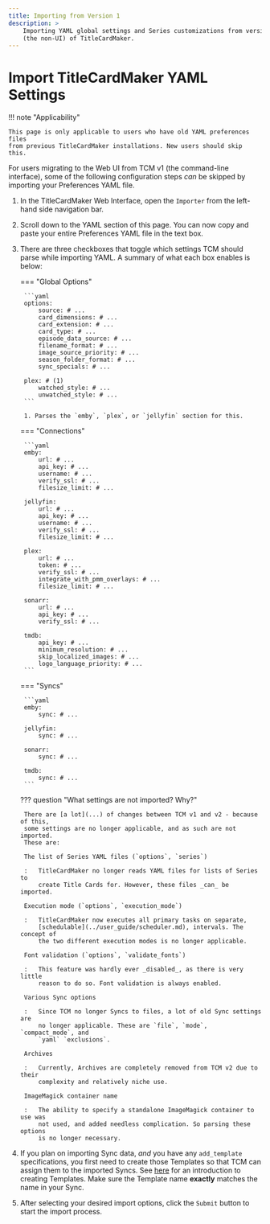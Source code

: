 ```yaml
---
title: Importing from Version 1
description: >
    Importing YAML global settings and Series customizations from version 1
    (the non-UI) of TitleCardMaker.
---
```


# Import TitleCardMaker YAML Settings

!!! note "Applicability"

    This page is only applicable to users who have old YAML preferences files
    from previous TitleCardMaker installations. New users should skip this.

For users migrating to the Web UI from TCM v1 (the command-line interface), some
of the following configuration steps _can_ be skipped by importing your
Preferences YAML file.

1. In the TitleCardMaker Web Interface, open the `Importer` from the left-hand
side navigation bar.

2. Scroll down to the YAML section of this page. You can now copy and paste your
entire Preferences YAML file in the text box.

3. There are three checkboxes that toggle which settings TCM should parse while
importing YAML. A summary of what each box enables is below:

    === "Global Options"

        ```yaml
        options:
            source: # ...
            card_dimensions: # ...
            card_extension: # ...
            card_type: # ...
            episode_data_source: # ...
            filename_format: # ...
            image_source_priority: # ...
            season_folder_format: # ...
            sync_specials: # ...

        plex: # (1)
            watched_style: # ...
            unwatched_style: # ...
        ```

        1. Parses the `emby`, `plex`, or `jellyfin` section for this.

    === "Connections"

        ```yaml
        emby:
            url: # ...
            api_key: # ...
            username: # ...
            verify_ssl: # ...
            filesize_limit: # ...

        jellyfin:
            url: # ...
            api_key: # ...
            username: # ...
            verify_ssl: # ...
            filesize_limit: # ...

        plex:
            url: # ...
            token: # ...
            verify_ssl: # ...
            integrate_with_pmm_overlays: # ...
            filesize_limit: # ...

        sonarr:
            url: # ...
            api_key: # ...
            verify_ssl: # ...

        tmdb:
            api_key: # ...
            minimum_resolution: # ...
            skip_localized_images: # ...
            logo_language_priority: # ...
        ```

    === "Syncs"

        ```yaml
        emby:
            sync: # ...

        jellyfin:
            sync: # ...

        sonarr:
            sync: # ...

        tmdb:
            sync: # ...
        ```

    ??? question "What settings are not imported? Why?"
    
        There are [a lot](...) of changes between TCM v1 and v2 - because of this,
        some settings are no longer applicable, and as such are not imported.
        These are:

        The list of Series YAML files (`options`, `series`)
        
        :   TitleCardMaker no longer reads YAML files for lists of Series to
            create Title Cards for. However, these files _can_ be imported.

        Execution mode (`options`, `execution_mode`)

        :   TitleCardMaker now executes all primary tasks on separate,
            [schedulable](../user_guide/scheduler.md), intervals. The concept of
            the two different execution modes is no longer applicable.

        Font validation (`options`, `validate_fonts`)

        :   This feature was hardly ever _disabled_, as there is very little
            reason to do so. Font validation is always enabled.

        Various Sync options

        :   Since TCM no longer Syncs to files, a lot of old Sync settings are
            no longer applicable. These are `file`, `mode`, `compact_mode`, and
            `yaml` `exclusions`.

        Archives

        :   Currently, Archives are completely removed from TCM v2 due to their
            complexity and relatively niche use.

        ImageMagick container name

        :   The ability to specify a standalone ImageMagick container to use was
            not used, and added needless complication. So parsing these options
            is no longer necessary.

4. If you plan on importing Sync data, _and_ you have any `add_template`
specifications, you first need to create those Templates so that TCM can assign
them to the imported Syncs. See [here](../getting_started/creating_templates.md)
for an introduction to creating Templates. Make sure the Template name
__exactly__ matches the name in your Sync.

5. After selecting your desired import options, click the `Submit` button to
start the import process.